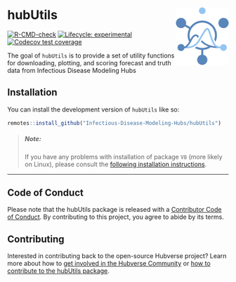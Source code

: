 
<!-- README.md is generated from README.Rmd. Please edit that file -->

# hubUtils <a href="https://infectious-disease-modeling-hubs.github.io/hubUtils/"><img src="man/figures/logo.png" align="right" height="131" alt="hubUtils website" /></a>

<!-- badges: start -->

[![R-CMD-check](https://github.com/Infectious-Disease-Modeling-Hubs/hubUtils/actions/workflows/R-CMD-check.yaml/badge.svg)](https://github.com/Infectious-Disease-Modeling-Hubs/hubUtils/actions/workflows/R-CMD-check.yaml)
[![Lifecycle:
experimental](https://img.shields.io/badge/lifecycle-experimental-orange.svg)](https://lifecycle.r-lib.org/articles/stages.html#experimental)
[![Codecov test
coverage](https://codecov.io/gh/Infectious-Disease-Modeling-Hubs/hubUtils/branch/main/graph/badge.svg)](https://app.codecov.io/gh/Infectious-Disease-Modeling-Hubs/hubUtils?branch=main)
<!-- badges: end -->

The goal of `hubUtils` is to provide a set of utility functions for
downloading, plotting, and scoring forecast and truth data from
Infectious Disease Modeling Hubs

## Installation

You can install the development version of `hubUtils` like so:

``` r
remotes::install_github("Infectious-Disease-Modeling-Hubs/hubUtils")
```

> ##### **Note:**
>
> If you have any problems with installation of package `V8` (more
> likely on Linux), please consult the [following installation
> instructions](https://github.com/jeroen/V8#installation).

------------------------------------------------------------------------

## Code of Conduct

Please note that the hubUtils package is released with a [Contributor
Code of Conduct](.github/CODE_OF_CONDUCT.md). By contributing to this
project, you agree to abide by its terms.

## Contributing

Interested in contributing back to the open-source Hubverse project?
Learn more about how to [get involved in the Hubverse
Community](https://hubdocs.readthedocs.io/en/latest/overview/contribute.html)
or [how to contribute to the hubUtils package](.github/CONTRIBUTING.md).
